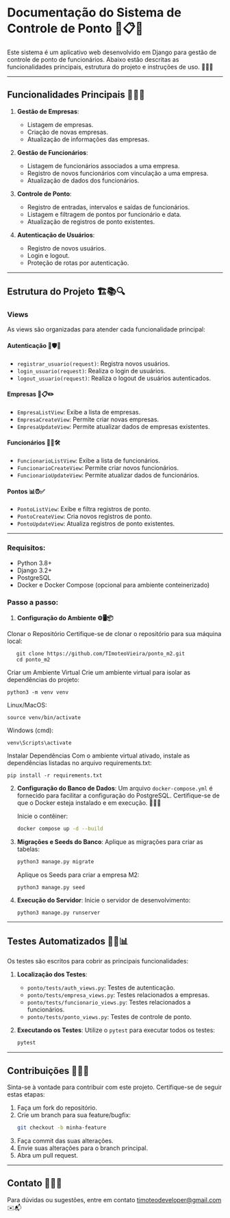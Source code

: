 # Documentação do Sistema de Controle de Ponto 🌟📋✨

Este sistema é um aplicativo web desenvolvido em Django para gestão de controle de ponto de funcionários. Abaixo estão descritas as funcionalidades principais, estrutura do projeto e instruções de uso. 🎯🚀📜

---

## Funcionalidades Principais 🎉📂✅

1. **Gestão de Empresas**:
   - Listagem de empresas.
   - Criação de novas empresas.
   - Atualização de informações das empresas.

2. **Gestão de Funcionários**:
   - Listagem de funcionários associados a uma empresa.
   - Registro de novos funcionários com vinculação a uma empresa.
   - Atualização de dados dos funcionários.

3. **Controle de Ponto**:
   - Registro de entradas, intervalos e saídas de funcionários.
   - Listagem e filtragem de pontos por funcionário e data.
   - Atualização de registros de ponto existentes.

4. **Autenticação de Usuários**:
   - Registro de novos usuários.
   - Login e logout.
   - Proteção de rotas por autenticação.

---

## Estrutura do Projeto 🏗️📚🔍

### Views

As views são organizadas para atender cada funcionalidade principal:

#### **Autenticação** 🔑🛡️👤
- `registrar_usuario(request)`: Registra novos usuários.
- `login_usuario(request)`: Realiza o login de usuários.
- `logout_usuario(request)`: Realiza o logout de usuários autenticados.

#### **Empresas** 🏢📋✏️
- `EmpresaListView`: Exibe a lista de empresas.
- `EmpresaCreateView`: Permite criar novas empresas.
- `EmpresaUpdateView`: Permite atualizar dados de empresas existentes.

#### **Funcionários** 👥📝🛠️
- `FuncionarioListView`: Exibe a lista de funcionários.
- `FuncionarioCreateView`: Permite criar novos funcionários.
- `FuncionarioUpdateView`: Permite atualizar dados de funcionários.

#### **Pontos** 📊⏰✅
- `PontoListView`: Exibe e filtra registros de ponto.
- `PontoCreateView`: Cria novos registros de ponto.
- `PontoUpdateView`: Atualiza registros de ponto existentes.

---


### Requisitos:
   - Python 3.8+
   - Django 3.2+
   - PostgreSQL
   - Docker e Docker Compose (opcional para ambiente conteinerizado)

### Passo a passo:

1. **Configuração do Ambiente ⚙️🖥️📦**

Clonar o Repositório Certifique-se de clonar o repositório para sua máquina local:
```
   git clone https://github.com/TImoteoVieira/ponto_m2.git
   cd ponto_m2
```
Criar um Ambiente Virtual Crie um ambiente virtual para isolar as dependências do projeto:
```
python3 -m venv venv
```

Linux/MacOS:
```
source venv/bin/activate
```



Windows (cmd):
```
venv\Scripts\activate
```

Instalar Dependências Com o ambiente virtual ativado, instale as dependências listadas no arquivo requirements.txt:

```
pip install -r requirements.txt
```

2. **Configuração do Banco de Dados**:
   Um arquivo `docker-compose.yml` é fornecido para facilitar a configuração do PostgreSQL. Certifique-se de que o Docker esteja instalado e em execução. 🐳📂💾

   Inicie o contêiner:
   ```bash
   docker compose up -d --build 
   ```

3. **Migrações e Seeds do Banco**:
   Aplique as migrações para criar as tabelas:
   ```bash
   python3 manage.py migrate
   ```
   
   Aplique os Seeds para criar a empresa M2:
   ```
   python3 manage.py seed
   ```

4. **Execução do Servidor**:
   Inicie o servidor de desenvolvimento:
   ```bash
   python3 manage.py runserver
   ```

---

## Testes Automatizados 🧪✅📊

Os testes são escritos para cobrir as principais funcionalidades:

1. **Localização dos Testes**:
   - `ponto/tests/auth_views.py`: Testes de autenticação.
   - `ponto/tests/empresa_views.py`: Testes relacionados a empresas.
   - `ponto/tests/funcionario_views.py`: Testes relacionados a funcionários.
   - `ponto/tests/ponto_views.py`: Testes de controle de ponto.

2. **Executando os Testes**:
   Utilize o `pytest` para executar todos os testes:
   ```bash
   pytest
   ```
---

## Contribuições 🤝✨🌟

Sinta-se à vontade para contribuir com este projeto. Certifique-se de seguir estas etapas:

1. Faça um fork do repositório.
2. Crie um branch para sua feature/bugfix:
   ```bash
   git checkout -b minha-feature
   ```
3. Faça commit das suas alterações.
4. Envie suas alterações para o branch principal.
5. Abra um pull request.

---

## Contato 📧💬📞

Para dúvidas ou sugestões, entre em contato timoteodeveloper@gmail.com ✉️📬